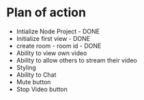 # Plan of action

- Intialize Node Project - DONE
- Initialize first view - DONE
- create room - room id - DONE
- Ability to view own video
- Ability to allow others to stream their video
- Styling 
- Ability to Chat
- Mute button
- Stop Video button
